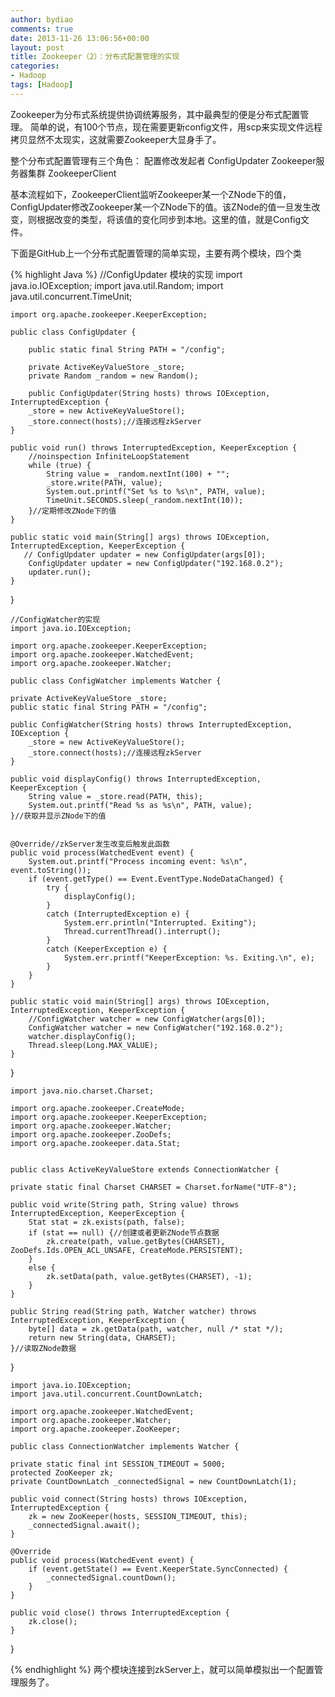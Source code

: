 ```yaml
---
author: bydiao
comments: true
date: 2013-11-26 13:06:56+00:00
layout: post
title: Zookeeper（2）：分布式配置管理的实现
categories:
- Hadoop
tags: [Hadoop]
---
```


Zookeeper为分布式系统提供协调统筹服务，其中最典型的便是分布式配置管理。
简单的说，有100个节点，现在需要更新config文件，用scp来实现文件远程拷贝显然不太现实，这就需要Zookeeper大显身手了。

整个分布式配置管理有三个角色：
配置修改发起者 ConfigUpdater
Zookeeper服务器集群
ZookeeperClient

基本流程如下，ZookeeperClient监听Zookeeper某一个ZNode下的值，ConfigUpdater修改Zookeeper某一个ZNode下的值。该ZNode的值一旦发生改变，则根据改变的类型，将该值的变化同步到本地。这里的值，就是Config文件。

下面是GitHub上一个分布式配置管理的简单实现，主要有两个模块，四个类

{% highlight Java %}
	//ConfigUpdater 模块的实现
	import java.io.IOException;
	import java.util.Random;
	import java.util.concurrent.TimeUnit;

	import org.apache.zookeeper.KeeperException;

	public class ConfigUpdater {
	
	    public static final String PATH = "/config";

	    private ActiveKeyValueStore _store;
	    private Random _random = new Random();
	
	    public ConfigUpdater(String hosts) throws IOException, InterruptedException {
        _store = new ActiveKeyValueStore();
        _store.connect(hosts);//连接远程zkServer
    }

    public void run() throws InterruptedException, KeeperException {
        //noinspection InfiniteLoopStatement
        while (true) {
            String value = _random.nextInt(100) + "";
            _store.write(PATH, value);
            System.out.printf("Set %s to %s\n", PATH, value);
            TimeUnit.SECONDS.sleep(_random.nextInt(10));
        }//定期修改ZNode下的值
    }

    public static void main(String[] args) throws IOException, InterruptedException, KeeperException {
       // ConfigUpdater updater = new ConfigUpdater(args[0]);
    	ConfigUpdater updater = new ConfigUpdater("192.168.0.2");
        updater.run();
    }

}


	//ConfigWatcher的实现
	import java.io.IOException;

	import org.apache.zookeeper.KeeperException;
	import org.apache.zookeeper.WatchedEvent;
	import org.apache.zookeeper.Watcher;

	public class ConfigWatcher implements Watcher {

    private ActiveKeyValueStore _store;
    public static final String PATH = "/config";
    
    public ConfigWatcher(String hosts) throws InterruptedException, IOException {
        _store = new ActiveKeyValueStore();
        _store.connect(hosts);//连接远程zkServer
    }

    public void displayConfig() throws InterruptedException, KeeperException {
        String value = _store.read(PATH, this);
        System.out.printf("Read %s as %s\n", PATH, value);
    }//获取并显示ZNode下的值


    @Override//zkServer发生改变后触发此函数
    public void process(WatchedEvent event) {
        System.out.printf("Process incoming event: %s\n", event.toString());
        if (event.getType() == Event.EventType.NodeDataChanged) {
            try {
                displayConfig();
            }
            catch (InterruptedException e) {
                System.err.println("Interrupted. Exiting");
                Thread.currentThread().interrupt();
            }
            catch (KeeperException e) {
                System.err.printf("KeeperException: %s. Exiting.\n", e);
            }
        }
    }

    public static void main(String[] args) throws IOException, InterruptedException, KeeperException {
        //ConfigWatcher watcher = new ConfigWatcher(args[0]);
    	ConfigWatcher watcher = new ConfigWatcher("192.168.0.2");
        watcher.displayConfig();
        Thread.sleep(Long.MAX_VALUE);
    }

}


	import java.nio.charset.Charset;

	import org.apache.zookeeper.CreateMode;
	import org.apache.zookeeper.KeeperException;
	import org.apache.zookeeper.Watcher;
	import org.apache.zookeeper.ZooDefs;
	import org.apache.zookeeper.data.Stat;


	public class ActiveKeyValueStore extends ConnectionWatcher {

    private static final Charset CHARSET = Charset.forName("UTF-8");

    public void write(String path, String value) throws InterruptedException, KeeperException {
        Stat stat = zk.exists(path, false);
        if (stat == null) {//创建或者更新ZNode节点数据
            zk.create(path, value.getBytes(CHARSET), ZooDefs.Ids.OPEN_ACL_UNSAFE, CreateMode.PERSISTENT);
        }
        else {
            zk.setData(path, value.getBytes(CHARSET), -1);
        }
    }

    public String read(String path, Watcher watcher) throws InterruptedException, KeeperException {
        byte[] data = zk.getData(path, watcher, null /* stat */);
        return new String(data, CHARSET);
    }//读取ZNode数据


}


	import java.io.IOException;
	import java.util.concurrent.CountDownLatch;

	import org.apache.zookeeper.WatchedEvent;
	import org.apache.zookeeper.Watcher;
	import org.apache.zookeeper.ZooKeeper;
	
	public class ConnectionWatcher implements Watcher {
    
    private static final int SESSION_TIMEOUT = 5000;
    protected ZooKeeper zk;
    private CountDownLatch _connectedSignal = new CountDownLatch(1);

    public void connect(String hosts) throws IOException, InterruptedException {
        zk = new ZooKeeper(hosts, SESSION_TIMEOUT, this);
        _connectedSignal.await();
    }

    @Override
    public void process(WatchedEvent event) {
        if (event.getState() == Event.KeeperState.SyncConnected) {
            _connectedSignal.countDown();
        }
    }

    public void close() throws InterruptedException {
        zk.close();
    }
}

{% endhighlight %}
两个模块连接到zkServer上，就可以简单模拟出一个配置管理服务了。
